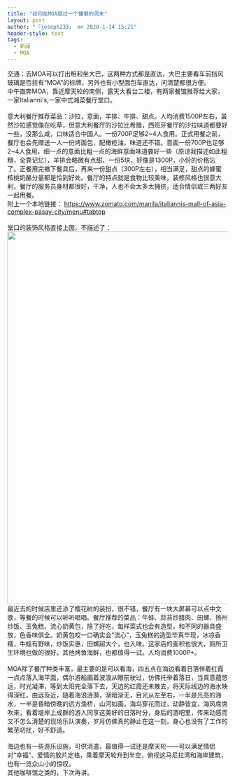 ```yaml
---
title: "如何在MOA度过一个慵懒的周末"
layout: post
author: "「joseph233」 on 2020-1-14 15:21"
header-style: text
tags:
  - 新闻
  - MOA
---
```


<head></head>
<body>
  交通：去MOA可以打出租和坐大巴，这两种方式都是直达，大巴主要看车前挡风玻璃是否挂有“MOA”的标牌，另外也有小型面包车直达，问清楚都很方便。
 <br> 中午直奔MOA，靠近摩天轮的南侧，露天大看台二楼，有两家餐馆推荐给大家，一家Italianni's,一家中式湘菜餐厅堂口。
 <br> 
 <br> 意大利餐厅推荐菜品：沙拉，意面，羊排、牛排、甜点。人均消费1500P左右，虽然沙拉感觉像在吃草，但意大利餐厅的沙拉比希腊，西班牙餐厅的沙拉味道都要好一些，没那么咸，口味适合中国人。一份700P足够2~4人食用。正式用餐之前，餐厅也会先赠送一人一份烤面包，配橄榄油，味道还不错。意面一份700P也足够2~4人食用，细一点的意面比粗一点的海鲜意面味道要好一些（原谅我描述如此粗糙，全靠记忆），羊排会略微有点甜，一份5块，好像是1300P，小份的价格忘了。正餐用完撤下餐具后，再来一份甜点（300P左右），相当满足，甜点的蜂蜜核桃奶酪分量都是恰到好处。餐厅的特点就是食物比较美味，装修风格也很意大利，餐厅的服务员身材都很好，干净，人也不会太多太拥挤，适合情侣或三两好友一起用餐。
 <br> 附上一个本地链接：
 <a href="https://www.zomato.com/manila/italiannis-mall-of-asia-complex-pasay-city/menu#tabtop" target="_blank">https://www.zomato.com/manila/italiannis-mall-of-asia-complex-pasay-city/menu#tabtop</a>
 <br> 
 <br> 堂口的装饰风格直接上图，不描述了：
 <br> 
 <ignore_js_op> 
  <img aid="1326803" src="https://bbs.boniu123.cc/data/attachment/forum/202001/13/124114doxppdcayfnyonxt.png" zoomfile="data/attachment/forum/202001/13/124114doxppdcayfnyonxt.png" file="data/attachment/forum/202001/13/124114doxppdcayfnyonxt.png" width="850" inpost="1"> 
  <div class="tip tip_4 aimg_tip" id="aimg_1326803_menu" style="position: absolute; display: none" disautofocus="true"> 
   <div class="xs0"> 
    <p><strong>1578886444766.png</strong> <em class="xg1">(2.12 MB, 下载次数: 0)</em></p> 
    <p> <a href="forum.php?mod=attachment&amp;aid=MTMyNjgwM3w3NjQxODY5ZXwxNTc5MDI5ODM2fDB8NTUwNzg5&amp;nothumb=yes" target="_blank">下载附件</a> &nbsp;<a href="javascript:;" onclick="showWindow(this.id, this.getAttribute('url'), 'get', 0);" id="savephoto_1326803" url="home.php?mod=spacecp&amp;ac=album&amp;op=saveforumphoto&amp;aid=1326803&amp;handlekey=savephoto_1326803">保存到相册</a> </p> 
    <p class="xg1 y"><span title="2020-1-13 12:41">前天&nbsp;12:41</span> 上传</p> 
   </div> 
   <div class="tip_horn"></div> 
  </div> 
 </ignore_js_op> 
 <br> 最近去的时候店里还添了樱花树的装扮，很不错，餐厅有一块大屏幕可以点中文歌，等餐的时候可以听听唱唱。餐厅推荐的菜品：牛蛙、蒜苔炒腊肉、田螺、扬州炒饭、玉兔糕、流心奶黄包，除了好吃，每样菜式也会有造型，和不同的器具盛放，色香味俱全。奶黄包咬一口确实会“流心”，玉兔糕的造型毕真毕现，冰凉香糯，牛蛙有野味，炒饭实惠，田螺超大个，也入味。这家店的面积也很大，厕所卫生环境也做的很好。其他烤鱼海鲜，也都值得一试。人均消费1000P+。
 <br> 
 <br> MOA除了餐厅种类丰富，最主要的是可以看海，四五点在海边看着日落伴着红霞一点点落入海平面，偶尔游船画着波浪从眼前驶过，仿佛托举着落日，当真意蕴悠远，时光凝滞，等到太阳完全落下去，天边的红霞还未散去，将天际线边的海水映得深红，由远及近，随着海浪涟漪，渐暗渐无，目光从左至右，一半是光亮的海水，一半是昏暗傍晚的远方渔桥，山河如画，海鸟穿花而过，动静皆宜，海风席席吹来，看着堤岸上成群的游人同享这美好的日落时分，身后的酒吧里，传来动感而又不怎么清楚的现场乐队演奏，岁月仿佛真的静止在这一刻，身心也没有了工作的繁芜叨扰，好不舒适。
 <br> 
 <br> 海边也有一些游乐设施，可供消遣，最值得一试还是摩天轮——可以满足情侣对“幸福”、爱情的胶片定格，乘着摩天轮升到半空，俯视这马尼拉湾和海岸建筑，也有一览众山小的惊叹。
 <br> 其他咖啡馆之类的，下次再讲。
 <br> 
 <br> 
 <br>
</body>


